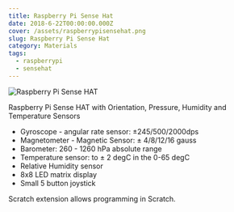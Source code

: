 ```yaml
---
title: Raspberry Pi Sense Hat
date: 2018-6-22T00:00:00.000Z
cover: /assets/raspberrypisensehat.png
slug: Raspberry Pi Sense Hat
category: Materials
tags:
  - raspberrypi
  - sensehat
---
```


![Raspberry Pi Sense HAT](/assets/raspberrypisensehat.png)

Raspberry Pi Sense HAT with Orientation, Pressure, Humidity and Temperature Sensors
- Gyroscope - angular rate sensor: ±245/500/2000dps
- Magnetometer - Magnetic Sensor: ± 4/8/12/16 gauss
- Barometer: 260 - 1260 hPa absolute range
- Temperature sensor: to ± 2 degC in the 0-65 degC
- Relative Humidity sensor
- 8x8 LED matrix display
- Small 5 button joystick

Scratch extension allows programming in Scratch.


